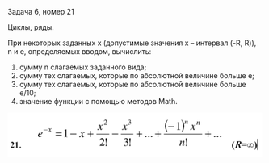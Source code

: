Задача 6, номер 21

Циклы, ряды.

При некоторых заданных x (допустимые значения x – интервал (-R, R)), n и e, определяемых вводом, вычислить:
1) сумму n слагаемых заданного вида;
2) сумму тех слагаемых, которые по абсолютной величине больше e;
3) сумму тех слагаемых, которые по абсолютной величине больше e/10;
4) значение функции с помощью методов Math.

![alt text](номер_21.png "номер 21")
